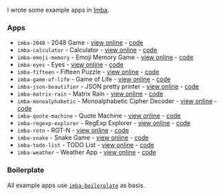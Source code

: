 I wrote some example apps in [Imba](http://imba.io/).

### Apps

* `imba-2048` - 2048 Game - [view online](https://taw.github.io/imba-2048) - [code](https://github.com/taw/imba-2048)
* `imba-calculator` - Calculator - [view online](https://taw.github.io/imba-calculator) - [code](https://github.com/taw/imba-calculator)
* `imba-emoji-memory` - Emoji Memory Game - [view online](https://taw.github.io/imba-emoji-memory) - [code](https://github.com/taw/imba-emoji-memory)
* `imba-eyes` - Eyes - [view online](https://taw.github.io/imba-eyes) - [code](https://github.com/taw/imba-eyes)
* `imba-fifteen` - Fifteen Puzzle - [view online](https://taw.github.io/imba-fifteen) - [code](https://github.com/taw/imba-fifteen)
* `imba-game-of-life` - Game of Life - [view online](https://taw.github.io/imba-game-of-life) - [code](https://github.com/taw/imba-game-of-life)
* `imba-json-beautifier` - JSON pretty printer - [view online](https://taw.github.io/imba-json-beautifier) - [code](https://github.com/taw/imba-json-beautifier)
* `imba-matrix-rain` - Matrix Rain - [view online](https://taw.github.io/imba-matrix-rain) - [code](https://github.com/taw/imba-matrix-rain)
* `imba-monoalphabetic` - Monoalphabetic Cipher Decoder - [view online](https://taw.github.io/imba-monoalphabetic) - [code](https://github.com/taw/imba-monoalphabetic)
* `imba-quote-machine` - Quote Machine - [view online](https://taw.github.io/imba-quote-machine) - [code](https://github.com/taw/imba-quote-machine)
* `imba-regexp-explorer` - RegExp Explorer - [view online](https://taw.github.io/imba-regexp-explorer) - [code](https://github.com/taw/imba-regexp-explorer)
* `imba-rotn` - ROT-N - [view online](https://taw.github.io/imba-rotn) - [code](https://github.com/taw/imba-rotn)
* `imba-snake` - Snake Game - [view online](https://taw.github.io/imba-snake) - [code](https://github.com/taw/imba-snake)
* `imba-todo-list` - TODO List - [view online](https://taw.github.io/imba-todo-list) - [code](https://github.com/taw/imba-todo-list)
* `imba-weather` - Weather App - [view online](https://taw.github.io/imba-weather) - [code](https://github.com/taw/imba-weather)

### Boilerplate

All example apps use [`imba-boilerplate`](https://github.com/taw/imba-boilerplate) as basis.
